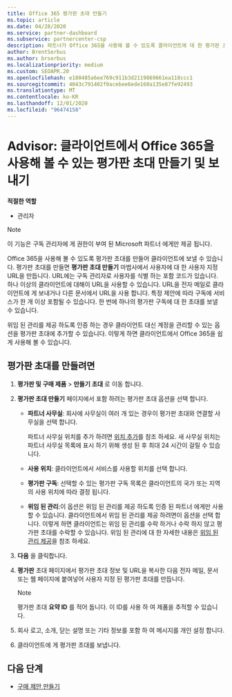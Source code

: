 ```yaml
---
title: Office 365 평가판 초대 만들기
ms.topic: article
ms.date: 04/28/2020
ms.service: partner-dashboard
ms.subservice: partnercenter-csp
description: 파트너가 Office 365을 사용해 볼 수 있도록 클라이언트에 대 한 평가판 초대를 만들고 보내는 방법을 알아봅니다. 파트너는 인증 된 구독 관리자가 됩니다.
author: BrentSerbus
ms.author: brserbus
ms.localizationpriority: medium
ms.custom: SEOAPR.20
ms.openlocfilehash: e180485a6ee769c911b3d2119869661ea118ccc1
ms.sourcegitcommit: 4043c791402f0acebee6ede160a135e87fe92493
ms.translationtype: MT
ms.contentlocale: ko-KR
ms.lasthandoff: 12/01/2020
ms.locfileid: "96474158"
---
```

# <a name="advisors-create-and-send-a-trial-invitation-for-clients-to-try-office-365"></a>Advisor: 클라이언트에서 Office 365을 사용해 볼 수 있는 평가판 초대 만들기 및 보내기


**적절한 역할**

- 관리자

> [!NOTE]
> 이 기능은 구독 관리자에 게 권한이 부여 된 Microsoft 파트너 에게만 제공 됩니다.

Office 365을 사용해 볼 수 있도록 평가판 초대를 만들어 클라이언트에 보낼 수 있습니다. 평가판 초대를 만들면 **평가판 초대 만들기** 마법사에서 사용자에 대 한 사용자 지정 URL을 만듭니다. URL에는 구독 관리자로 사용자를 식별 하는 포함 코드가 있습니다. 하나 이상의 클라이언트에 대해이 URL을 사용할 수 있습니다. URL을 전자 메일로 클라이언트에 게 보내거나 다른 문서에서 URL을 사용 합니다. 특정 제안에 따라 구독에 서비스가 한 개 이상 포함될 수 있습니다. 한 번에 하나의 평가판 구독에 대 한 초대를 보낼 수 있습니다.

위임 된 관리를 제공 하도록 인증 하는 경우 클라이언트 대신 계정을 관리할 수 있는 옵션을 평가판 초대에 추가할 수 있습니다. 이렇게 하면 클라이언트에서 Office 365을 쉽게 사용해 볼 수 있습니다.

## <a name="to-create-a-trial-invitation"></a>평가판 초대를 만들려면

1. **평가판 및 구매 제품**  >  **만들기 초대** 로 이동 합니다.

2. **평가판 초대 만들기** 페이지에서 포함 하려는 평가판 초대 옵션을 선택 합니다.

    - **파트너 사무실**: 회사에 사무실이 여러 개 있는 경우이 평가판 초대와 연결할 사무실을 선택 합니다.

        파트너 사무실 위치를 추가 하려면 [위치 추가](manage-locations.md)를 참조 하세요. 새 사무실 위치는 파트너 사무실 목록에 표시 하기 위해 생성 된 후 최대 24 시간이 걸릴 수 있습니다.

    - **사용 위치**: 클라이언트에서 서비스를 사용할 위치를 선택 합니다.
    - **평가판 구독**: 선택할 수 있는 평가판 구독 목록은 클라이언트의 국가 또는 지역의 사용 위치에 따라 결정 됩니다.
    - **위임 된 관리**:이 옵션은 위임 된 관리를 제공 하도록 인증 된 파트너 에게만 사용할 수 있습니다. 클라이언트에서 위임 된 관리를 제공 하려면이 옵션을 선택 합니다. 이렇게 하면 클라이언트는 위임 된 관리를 수락 하거나 수락 하지 않고 평가판 초대를 수락할 수 있습니다. 위임 된 관리에 대 한 자세한 내용은 [위임 된 관리 제공](customers-revoke-admin-privileges.md)을 참조 하세요.

3. **다음** 을 클릭합니다.

4. **평가판** 초대 페이지에서 평가판 초대 정보 및 URL을 복사한 다음 전자 메일, 문서 또는 웹 페이지에 붙여넣어 사용자 지정 된 평가판 초대를 만듭니다.

    > [!NOTE]
    > 평가판 초대 **요약 ID** 를 적어 둡니다. 이 ID를 사용 하 여 제품을 추적할 수 있습니다.

5. 회사 로고, 소개, 닫는 설명 또는 기타 정보를 포함 하 여 메시지를 개인 설정 합니다.

6. 클라이언트에 게 평가판 초대를 보냅니다.

## <a name="next-steps"></a>다음 단계

- [구매 제안 만들기](advisor-create-a-purchase-offer.md)
